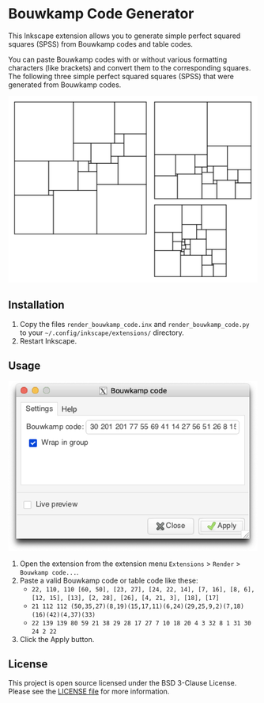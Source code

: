 
# Bouwkamp Code Generator

This Inkscape extension allows you to generate simple perfect squared squares (SPSS) from Bouwkamp codes and table codes.

You can paste Bouwkamp codes with or without various formatting characters (like brackets) and convert them to the corresponding squares. The following three simple perfect squared squares (SPSS) that were generated from Bouwkamp codes.

![Three simple perfect squared squares (SPSS) that were generated from Bouwkamp codes.](images/simple-perfect-squared-squares.png)

## Installation

1. Copy the files `render_bouwkamp_code.inx` and `render_bouwkamp_code.py` to your `~/.config/inkscape/extensions/` directory.
2. Restart Inkscape.

## Usage

![A screenshot of the Inkscape extension.](images/screenshot-bouwkamp-code-generator.png)

1. Open the extension from the extension menu `Extensions` > `Render` > `Bouwkamp code...`.
2. Paste a valid Bouwkamp code or table code like these:
    - `22, 110, 110 [60, 50], [23, 27], [24, 22, 14], [7, 16], [8, 6], [12, 15], [13], [2, 28], [26], [4, 21, 3], [18], [17]`
    - `21 112 112 (50,35,27)(8,19)(15,17,11)(6,24)(29,25,9,2)(7,18)(16)(42)(4,37)(33)`
    - `22 139 139 80 59 21 38 29 28 17 27 7 10 18 20 4 3 32 8 1 31 30 24 2 22`
3. Click the Apply button.

## License

This project is open source licensed under the BSD 3-Clause License. Please see the [LICENSE file](LICENSE) for more information.
